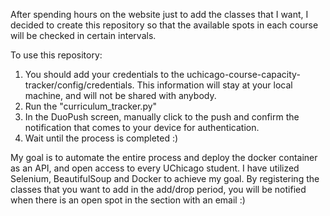 After spending hours on the website just to add the classes that I want, I decided to create this repository so that the available spots in each course will be checked in certain intervals.

To use this repository:
 1. You should add your credentials to the uchicago-course-capacity-tracker/config/credentials. This information will stay at your local machine, and will not be shared with anybody. 
 2. Run the "curriculum_tracker.py"
 3. In the DuoPush screen, manually click to the push and confirm the notification that comes to your device for authentication.
 4. Wait until the process is completed :)

My goal is to automate the entire process and deploy the docker container as an API, and open access to every UChicago student. I have utilized Selenium, BeautifulSoup and Docker to achieve my goal.
By registering the classes that you want to add in the add/drop period, you will be notified when there is an open spot in the section with an email :) 
